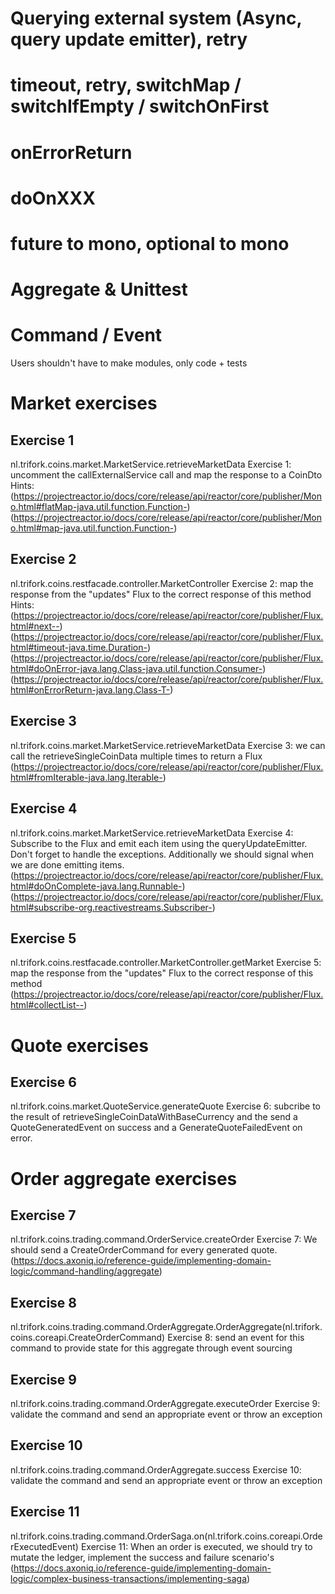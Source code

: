 # Querying external system (Async, query update emitter), retry
# timeout, retry, switchMap / switchIfEmpty / switchOnFirst
# onErrorReturn
# doOnXXX
# future to mono, optional to mono
# Aggregate & Unittest
# Command / Event


Users shouldn't have to make modules, only code + tests


# Market exercises
## Exercise 1
nl.trifork.coins.market.MarketService.retrieveMarketData
Exercise 1: uncomment the callExternalService call and map the response to a CoinDto
Hints: 
(https://projectreactor.io/docs/core/release/api/reactor/core/publisher/Mono.html#flatMap-java.util.function.Function-)
(https://projectreactor.io/docs/core/release/api/reactor/core/publisher/Mono.html#map-java.util.function.Function-)


## Exercise 2
nl.trifork.coins.restfacade.controller.MarketController
Exercise 2: map the response from the "updates" Flux to the correct response of this method
Hints:
(https://projectreactor.io/docs/core/release/api/reactor/core/publisher/Flux.html#next--)
(https://projectreactor.io/docs/core/release/api/reactor/core/publisher/Flux.html#timeout-java.time.Duration-)
(https://projectreactor.io/docs/core/release/api/reactor/core/publisher/Flux.html#doOnError-java.lang.Class-java.util.function.Consumer-)
(https://projectreactor.io/docs/core/release/api/reactor/core/publisher/Flux.html#onErrorReturn-java.lang.Class-T-)

## Exercise 3
nl.trifork.coins.market.MarketService.retrieveMarketData
Exercise 3: we can call the retrieveSingleCoinData multiple times to return a Flux
(https://projectreactor.io/docs/core/release/api/reactor/core/publisher/Flux.html#fromIterable-java.lang.Iterable-)

## Exercise 4
nl.trifork.coins.market.MarketService.retrieveMarketData
Exercise 4: Subscribe to the Flux and emit each item using the queryUpdateEmitter. Don't forget to handle the exceptions. Additionally we should signal when we are done emitting items.
(https://projectreactor.io/docs/core/release/api/reactor/core/publisher/Flux.html#doOnComplete-java.lang.Runnable-)
(https://projectreactor.io/docs/core/release/api/reactor/core/publisher/Flux.html#subscribe-org.reactivestreams.Subscriber-)

## Exercise 5
nl.trifork.coins.restfacade.controller.MarketController.getMarket
Exercise 5: map the response from the "updates" Flux to the correct response of this method
(https://projectreactor.io/docs/core/release/api/reactor/core/publisher/Flux.html#collectList--)

# Quote exercises
## Exercise 6
nl.trifork.coins.market.QuoteService.generateQuote
Exercise 6: subcribe to the result of retrieveSingleCoinDataWithBaseCurrency and the send a QuoteGeneratedEvent on success and a GenerateQuoteFailedEvent on error.

# Order aggregate exercises
## Exercise 7
nl.trifork.coins.trading.command.OrderService.createOrder
Exercise 7: We should send a CreateOrderCommand for every generated quote.
(https://docs.axoniq.io/reference-guide/implementing-domain-logic/command-handling/aggregate)

## Exercise 8
nl.trifork.coins.trading.command.OrderAggregate.OrderAggregate(nl.trifork.coins.coreapi.CreateOrderCommand)
Exercise 8: send an event for this command to provide state for this aggregate through event sourcing

## Exercise 9
nl.trifork.coins.trading.command.OrderAggregate.executeOrder
Exercise 9: validate the command and send an appropriate event or throw an exception

## Exercise 10
nl.trifork.coins.trading.command.OrderAggregate.success
Exercise 10: validate the command and send an appropriate event or throw an exception

## Exercise 11
nl.trifork.coins.trading.command.OrderSaga.on(nl.trifork.coins.coreapi.OrderExecutedEvent)
Exercise 11: When an order is executed, we should try to mutate the ledger, implement the success and failure scenario's
(https://docs.axoniq.io/reference-guide/implementing-domain-logic/complex-business-transactions/implementing-saga)
